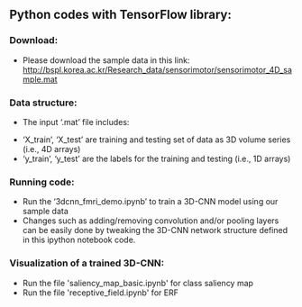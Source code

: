 ## Python codes with TensorFlow library:
### Download:
* Please download the sample data in this link: http://bspl.korea.ac.kr/Research_data/sensorimotor/sensorimotor_4D_sample.mat

### Data structure: 
* The input ‘.mat’ file includes:
- ‘X_train’, ‘X_test’ are training and testing set of data as 3D volume series (i.e., 4D arrays)
- ‘y_train’, ‘y_test’ are the labels for the training and testing (i.e., 1D arrays)

### Running code: 
* Run the ‘3dcnn_fmri_demo.ipynb’ to train a 3D-CNN model using our sample data
* Changes such as adding/removing convolution and/or pooling layers can be easily done by tweaking the 3D-CNN network structure defined in this ipython notebook code.

### Visualization of a trained 3D-CNN:
* Run the file 'saliency_map_basic.ipynb' for class saliency map
* Run the file 'receptive_field.ipynb' for ERF
